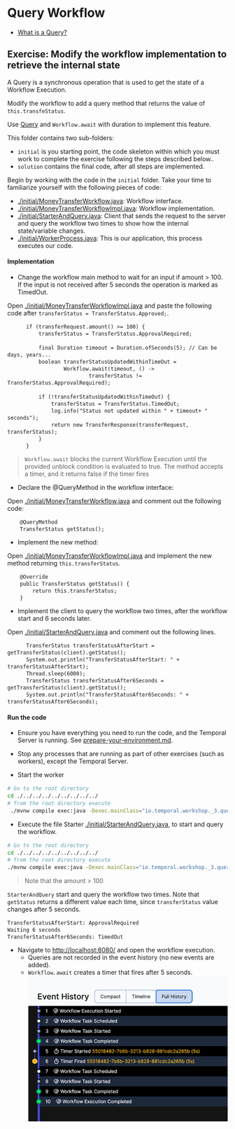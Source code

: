 # Query Workflow

- [What is a Query?](https://docs.temporal.io/workflows#query)

## Exercise: Modify the workflow implementation to retrieve the internal state

A Query is a synchronous operation that is used to get the state of a Workflow Execution.

Modify the workflow to add a query method that returns the value of `this.transfeStatus`.

Use [Query](https://docs.temporal.io/workflows#query) and `Workflow.await` with duration to implement this feature.

This folder contains two sub-folders:
- `initial` is you starting point, the code skeleton within which you must work to complete the exercise following the steps described below..
- `solution` contains the final code, after all steps are implemented.


Begin by working with the code in the `initial` folder. Take your time to familiarize yourself with the following pieces of code:
- [./initial/MoneyTransferWorkflow.java](initial/MoneyTransferWorkflow.java): Workflow interface.
- [./initial/MoneyTransferWorkflowImpl.java](initial/MoneyTransferWorkflowImpl.java): Workflow implementation.
- [./initial/StarterAndQuery.java](initial/StarterAndQuery.java): Client that sends the request to the server and 
query the workflow two times to show how the internal state/variable changes.
- [./initial/WorkerProcess.java](initial/WorkerProcess.java): This is our application, this process executes our code.


####  Implementation



- Change the workflow main method to wait for an input if amount > 100.
  If the input is not received after 5 seconds the operation is marked as TimedOut.

Open [./initial/MoneyTransferWorkflowImpl.java](initial/MoneyTransferWorkflowImpl.java) and paste the following code after `transferStatus = TransferStatus.Approved;`.

```
      if (transferRequest.amount() >= 100) {
          transferStatus = TransferStatus.ApprovalRequired;

          final Duration timeout = Duration.ofSeconds(5); // Can be days, years...
          boolean transferStatusUpdatedWithinTimeOut =
                  Workflow.await(timeout, () ->
                          transferStatus != TransferStatus.ApprovalRequired);

          if (!transferStatusUpdatedWithinTimeOut) {
              transferStatus = TransferStatus.TimedOut;
              log.info("Status not updated within " + timeout+ " seconds");
              return new TransferResponse(transferRequest, transferStatus);
          }
      }
```


> `Workflow.await` blocks the current Workflow Execution until the provided unblock condition is evaluated to true.
The method accepts a timer, and it returns false if the timer fires


- Declare the @QueryMethod in the workflow interface:

Open [./initial/MoneyTransferWorkflow.java](initial/MoneyTransferWorkflow.java) and comment out the following code:

```
    @QueryMethod
    TransferStatus getStatus();
```


- Implement the new method:

Open [./initial/MoneyTransferWorkflowImpl.java](initial/MoneyTransferWorkflowImpl.java) and implement the new method returning `this.transferStatus`.

```
    @Override
    public TransferStatus getStatus() {
        return this.transferStatus;
    }

```

- Implement the client to query the workflow two times, after the workflow start and 6 seconds later.

Open [./initial/StarterAndQuery.java](initial/StarterAndQuery.java) and comment out the following lines.

```
      TransferStatus transferStatusAfterStart = getTransferStatus(client).getStatus();
      System.out.println("TransferStatusAfterStart: " + transferStatusAfterStart);
      Thread.sleep(6000);
      TransferStatus transferStatusAfter6Seconds = getTransferStatus(client).getStatus();
      System.out.println("TransferStatusAfter6Seconds: " + transferStatusAfter6Seconds);
```

####  Run the code

- Ensure you have everything you need to run the code, and the Temporal Server is running.
  See [prepare-your-environment.md](./../../../../../../../../prepare-your-environment.md).

- Stop any processes that are running as part of other exercises (such as workers), except the Temporal Server.

- Start the worker

```bash
# Go to the root directory
cd ./../../../../../../../../
# from the root directory execute
 ./mvnw compile exec:java -Dexec.mainClass="io.temporal.workshop._3.query.initial.WorkerProcess"

```

- Execute the file Starter [./initial/StarterAndQuery.java](initial/StarterAndQuery.java), to start and query the workflow.

```bash
# Go to the root directory
cd ./../../../../../../../../
# from the root directory execute
./mvnw compile exec:java -Dexec.mainClass="io.temporal.workshop._3.query.initial.StarterAndQuery"

```

> Note that the amount > 100

`StarterAndQuery` start and query the workflow two times. 
Note that `getStatus` returns a different value each time, since `transferStatus` value changes after 5 seconds.

```
TransferStatusAfterStart: ApprovalRequired
Waiting 6 seconds
TransferStatusAfter6Seconds: TimedOut

```

- Navigate to  [http://localhost:8080/](http://localhost:8080/) and open the workflow execution.
  - Queries are not recorded in the event history (no new events are added).
  - `Workflow.await` creates a timer that fires after 5 seconds.
        ![img.png](img.png)
